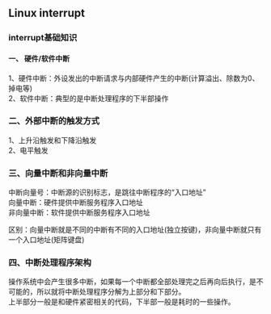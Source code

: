 Linux interrupt
---------------

### interrupt基础知识

#### 一、 硬件/软件中断

1、硬件中断：外设发出的中断请求与内部硬件产生的中断(计算溢出、除数为0、掉电等)  
2、软件中断：典型的是中断处理程序的下半部操作

### 二、外部中断的触发方式

1、上升沿触发和下降沿触发  
2、电平触发

### 三、向量中断和非向量中断

中断向量号：中断源的识别标志，是跳往中断程序的“入口地址”  
向量中断：硬件提供中断服务程序入口地址  
非向量中断：软件提供中断服务程序入口地址

区别：向量中断就是不同的中断有不同的入口地址(独立按键)，非向量中断就只有一个入口地址(矩阵键盘)

### 四、中断处理程序架构

操作系统中会产生很多中断，如果每一个中断都全部处理完之后再向后执行，是不可能的，所以就将中断处理程序分解为上部分和下部分。  
上半部分一般是和硬件紧密相关的代码，下半部一般是耗时的一些操作。
